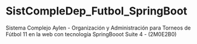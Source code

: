 # SistCompleDep_Futbol_SpringBoot
Sistema Complejo Aylen - Organización y Administración para Torneos de Fútbol 11 en la web con tecnología SpringBooot Suite 4 - (2M0E2B0)
